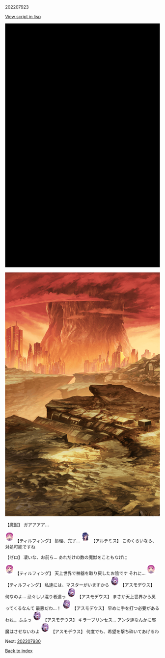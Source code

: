 202207923

[View script in lisp](../scripts/202207923.txt)

![bg_black.png](../images/backgrounds/bg_black.png)

![underwild.png](../images/backgrounds/underwild.png)

【魔獣】
ガアアアア…

<img src="../images/units/101415.png" alt="101415.png" height="34"/>
【ティルフィング】
処理、完了…

<img src="../images/units/400131.png" alt="400131.png" height="34"/>
【アルテミス】
このくらいなら、対処可能ですね

【ゼロ】
凄いな、お前ら…
あれだけの数の魔獣をこともなげに

<img src="../images/units/101415.png" alt="101415.png" height="34"/>
【ティルフィング】
天上世界で神器を取り戻したお陰です
それに…

<img src="../images/units/101415.png" alt="101415.png" height="34"/>
【ティルフィング】
私達には、マスターがいますから

<img src="../images/units/960021.png" alt="960021.png" height="34"/>
【アスモデウス】
何なのよ…
忌々しい混り者達っ

<img src="../images/units/960021.png" alt="960021.png" height="34"/>
【アスモデウス】
まさか天上世界から戻ってくるなんて
最悪だわ…！

<img src="../images/units/960021.png" alt="960021.png" height="34"/>
【アスモデウス】
早めに手を打つ必要があるわね…
ふふっ

<img src="../images/units/960021.png" alt="960021.png" height="34"/>
【アスモデウス】
キラープリンセス…
アンタ達なんかに邪魔はさせないわよ

<img src="../images/units/960021.png" alt="960021.png" height="34"/>
【アスモデウス】
何度でも、希望を撃ち砕いてあげるわ


Next: [202207930](202207930.md)

[Back to index](index.md)
